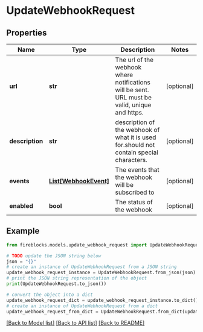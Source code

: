 # UpdateWebhookRequest


## Properties

Name | Type | Description | Notes
------------ | ------------- | ------------- | -------------
**url** | **str** | The url of the webhook where notifications will be sent. URL must be valid, unique and https. | [optional] 
**description** | **str** | description of the webhook of what it is used for.should not contain special characters. | [optional] 
**events** | [**List[WebhookEvent]**](WebhookEvent.md) | The events that the webhook will be subscribed to | [optional] 
**enabled** | **bool** | The status of the webhook | [optional] 

## Example

```python
from fireblocks.models.update_webhook_request import UpdateWebhookRequest

# TODO update the JSON string below
json = "{}"
# create an instance of UpdateWebhookRequest from a JSON string
update_webhook_request_instance = UpdateWebhookRequest.from_json(json)
# print the JSON string representation of the object
print(UpdateWebhookRequest.to_json())

# convert the object into a dict
update_webhook_request_dict = update_webhook_request_instance.to_dict()
# create an instance of UpdateWebhookRequest from a dict
update_webhook_request_from_dict = UpdateWebhookRequest.from_dict(update_webhook_request_dict)
```
[[Back to Model list]](../README.md#documentation-for-models) [[Back to API list]](../README.md#documentation-for-api-endpoints) [[Back to README]](../README.md)



